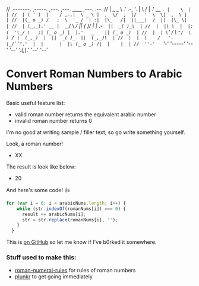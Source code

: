 //  .-------.        ,-----.    ,---.    ,---.   ____    ,---.   .--.
//  |  _ _   \     .'  .-,  '.  |    \  /    | .'  __ `. |    \  |  |
//  | ( ' )  |    / ,-.|  \ _ \ |  ,  \/  ,  |/   '  \  \|  ,  \ |  |
//  |(_ o _) /   ;  \  '_ /  | :|  |\_   /|  ||___|  /  ||  |\_ \|  |
//  | (_,_).' __ |  _`,/ \ _/  ||  _( )_/ |  |   _.-`   ||  _( )_\  |
//  |  |\ \  |  |: (  '\_/ \   ;| (_ o _) |  |.'   _    || (_ o _)  |
//  |  | \ `'   / \ `"/  \  ) / |  (_,_)  |  ||  _( )_  ||  (_,_)\  |
//  |  |  \    /   '. \_/``".'  |  |      |  |\ (_ o _) /|  |    |  |
//  ''-'   `'-'      '-----'    '--'      '--' '.(_,_).' '--'    '--'



# Convert Roman Numbers to Arabic Numbers

Basic useful feature list:

 * valid roman number returns the equivalent arabic number
 * invalid roman number returns 0


I'm no good at writing sample / filler text, so go write something yourself.

Look, a roman number!

 - XX

The result is look like below:

- 20

And here's some code! :+1:

```javascript
for (var i = 0; i < arabicNums.length; i++) {
    while (str.indexOf(romanNums[i]) === 0) {
      result += arabicNums[i];
      str = str.replace(romanNums[i], '');
    }
  }
```

This is [on GitHub](https://github.com/jbt/markdown-editor) so let me know if I've b0rked it somewhere.



### Stuff used to make this:

 * [roman-numeral-rules](https://www.mathsisfun.com/roman-numerals.html) for rules of roman numbers
 * [plunkr](http://plnkr.co) to get going immediately

